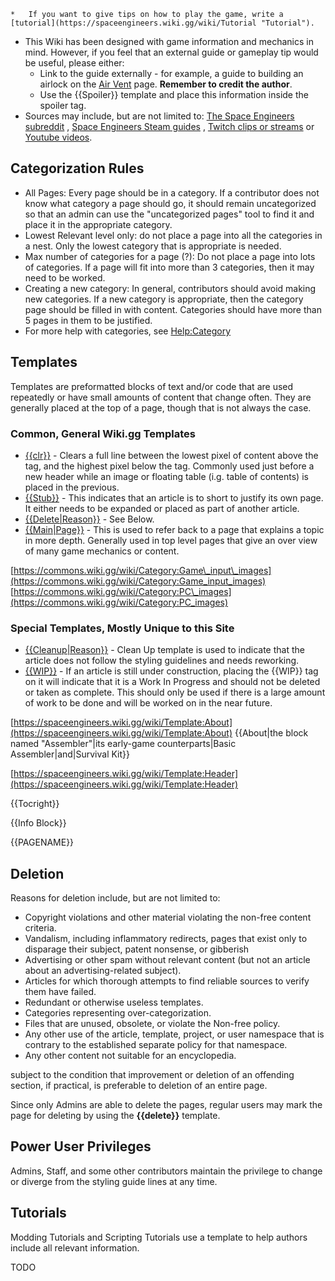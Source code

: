     *   If you want to give tips on how to play the game, write a [tutorial](https://spaceengineers.wiki.gg/wiki/Tutorial "Tutorial").
*   This Wiki has been designed with game information and mechanics in mind. However, if you feel that an external guide or gameplay tip would be useful, please either:
    *   Link to the guide externally - for example, a guide to building an airlock on the [Air Vent](https://spaceengineers.wiki.gg/wiki/Air_Vent "Air Vent") page. **Remember to credit the author**.
    *   Use the {{Spoiler}} template and place this information inside the spoiler tag.
*   Sources may include, but are not limited to: [The Space Engineers subreddit](https://www.reddit.com/r/spaceengineers/) , [Space Engineers Steam guides](https://steamcommunity.com/app/244850/guides/) , [Twitch clips or streams](https://www.twitch.tv/directory/game/Space%20Engineers) or [Youtube videos](https://www.youtube.com/).

## Categorization Rules

*   All Pages: Every page should be in a category. If a contributor does not know what category a page should go, it should remain uncategorized so that an admin can use the "uncategorized pages" tool to find it and place it in the appropriate category.
*   Lowest Relevant level only: do not place a page into all the categories in a nest. Only the lowest category that is appropriate is needed.
*   Max number of categories for a page (?): Do not place a page into lots of categories. If a page will fit into more than 3 categories, then it may need to be worked.
*   Creating a new category: In general, contributors should avoid making new categories. If a new category is appropriate, then the category page should be filled in with content. Categories should have more than 5 pages in them to be justified.
*   For more help with categories, see [Help:Category](http://community.wiki.gg/wiki/Help:Category)

## Templates

Templates are preformatted blocks of text and/or code that are used repeatedly or have small amounts of content that change often. They are generally placed at the top of a page, though that is not always the case.

### Common, General Wiki.gg Templates

*   [{{clr}}](https://spaceengineers.wiki.gg/wiki/Template:Clr "Template:Clr") - Clears a full line between the lowest pixel of content above the tag, and the highest pixel below the tag. Commonly used just before a new header while an image or floating table (i.g. table of contents) is placed in the previous.
*   [{{Stub}}](https://spaceengineers.wiki.gg/wiki/Template:Stub "Template:Stub") - This indicates that an article is to short to justify its own page. It either needs to be expanded or placed as part of another article.
*   [{{Delete|Reason}}](https://spaceengineers.wiki.gg/wiki/Template:Delete "Template:Delete") - See Below.
*   [{{Main|Page}}](https://spaceengineers.wiki.gg/wiki/Template:Main "Template:Main") - This is used to refer back to a page that explains a topic in more depth. Generally used in top level pages that give an over view of many game mechanics or content.

[https://commons.wiki.gg/wiki/Category:Game\_input\_images](https://commons.wiki.gg/wiki/Category:Game_input_images) [https://commons.wiki.gg/wiki/Category:PC\_images](https://commons.wiki.gg/wiki/Category:PC_images)

### Special Templates, Mostly Unique to this Site

*   [{{Cleanup|Reason}}](https://spaceengineers.wiki.gg/wiki/Template:Cleanup "Template:Cleanup") - Clean Up template is used to indicate that the article does not follow the styling guidelines and needs reworking.
*   [{{WIP}}](https://spaceengineers.wiki.gg/wiki/Template:WIP "Template:WIP") - If an article is still under construction, placing the {{WIP}} tag on it will indicate that it is a Work In Progress and should not be deleted or taken as complete. This should only be used if there is a large amount of work to be done and will be worked on in the near future.

[https://spaceengineers.wiki.gg/wiki/Template:About](https://spaceengineers.wiki.gg/wiki/Template:About) {{About|the block named "Assembler"|its early-game counterparts|Basic Assembler|and|Survival Kit}}

[https://spaceengineers.wiki.gg/wiki/Template:Header](https://spaceengineers.wiki.gg/wiki/Template:Header)

{{Tocright}}

{{Info Block}}

{{PAGENAME}}

## Deletion

Reasons for deletion include, but are not limited to:

*   Copyright violations and other material violating the non-free content criteria.
*   Vandalism, including inflammatory redirects, pages that exist only to disparage their subject, patent nonsense, or gibberish
*   Advertising or other spam without relevant content (but not an article about an advertising-related subject).
*   Articles for which thorough attempts to find reliable sources to verify them have failed.
*   Redundant or otherwise useless templates.
*   Categories representing over-categorization.
*   Files that are unused, obsolete, or violate the Non-free policy.
*   Any other use of the article, template, project, or user namespace that is contrary to the established separate policy for that namespace.
*   Any other content not suitable for an encyclopedia.

subject to the condition that improvement or deletion of an offending section, if practical, is preferable to deletion of an entire page.

Since only Admins are able to delete the pages, regular users may mark the page for deleting by using the **{{delete}}** template.

## Power User Privileges

Admins, Staff, and some other contributors maintain the privilege to change or diverge from the styling guide lines at any time.

## Tutorials

Modding Tutorials and Scripting Tutorials use a template to help authors include all relevant information.

TODO